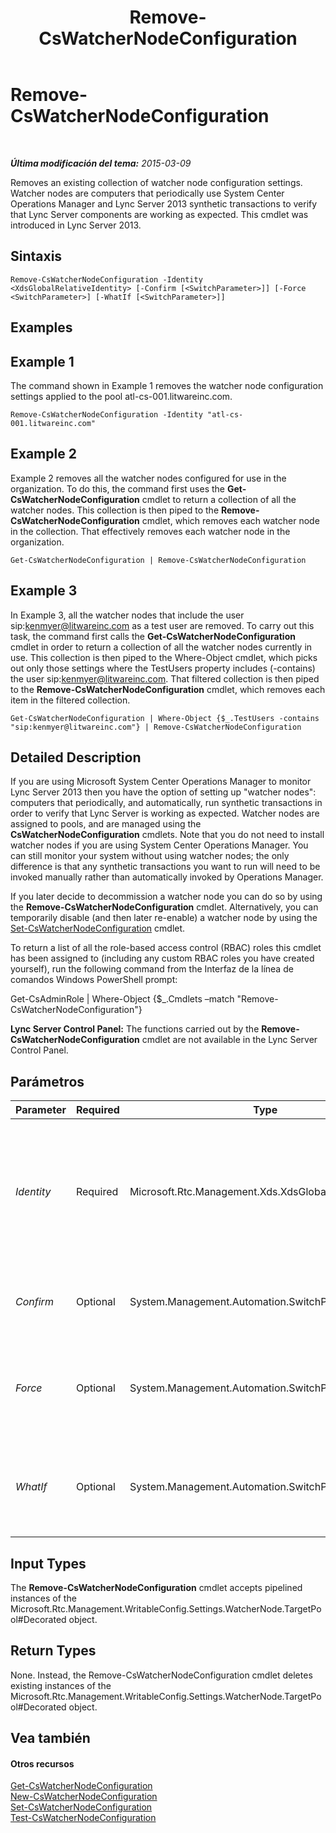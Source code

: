 ﻿---
title: Remove-CsWatcherNodeConfiguration
TOCTitle: Remove-CsWatcherNodeConfiguration
ms:assetid: 599c6d58-da3d-4f0b-bc1f-22ac3e33ec7f
ms:mtpsurl: https://technet.microsoft.com/es-es/library/JJ204926(v=OCS.15)
ms:contentKeyID: 48275364
ms.date: 01/07/2017
mtps_version: v=OCS.15
ms.translationtype: HT
---

# Remove-CsWatcherNodeConfiguration

 

_**Última modificación del tema:** 2015-03-09_

Removes an existing collection of watcher node configuration settings. Watcher nodes are computers that periodically use System Center Operations Manager and Lync Server 2013 synthetic transactions to verify that Lync Server components are working as expected. This cmdlet was introduced in Lync Server 2013.

## Sintaxis

    Remove-CsWatcherNodeConfiguration -Identity <XdsGlobalRelativeIdentity> [-Confirm [<SwitchParameter>]] [-Force <SwitchParameter>] [-WhatIf [<SwitchParameter>]]

## Examples

## Example 1

The command shown in Example 1 removes the watcher node configuration settings applied to the pool atl-cs-001.litwareinc.com.

    Remove-CsWatcherNodeConfiguration -Identity "atl-cs-001.litwareinc.com"

## Example 2

Example 2 removes all the watcher nodes configured for use in the organization. To do this, the command first uses the **Get-CsWatcherNodeConfiguration** cmdlet to return a collection of all the watcher nodes. This collection is then piped to the **Remove-CsWatcherNodeConfiguration** cmdlet, which removes each watcher node in the collection. That effectively removes each watcher node in the organization.

    Get-CsWatcherNodeConfiguration | Remove-CsWatcherNodeConfiguration

## Example 3

In Example 3, all the watcher nodes that include the user sip:kenmyer@litwareinc.com as a test user are removed. To carry out this task, the command first calls the **Get-CsWatcherNodeConfiguration** cmdlet in order to return a collection of all the watcher nodes currently in use. This collection is then piped to the Where-Object cmdlet, which picks out only those settings where the TestUsers property includes (-contains) the user sip:kenmyer@litwareinc.com. That filtered collection is then piped to the **Remove-CsWatcherNodeConfiguration** cmdlet, which removes each item in the filtered collection.

    Get-CsWatcherNodeConfiguration | Where-Object {$_.TestUsers -contains "sip:kenmyer@litwareinc.com"} | Remove-CsWatcherNodeConfiguration

## Detailed Description

If you are using Microsoft System Center Operations Manager to monitor Lync Server 2013 then you have the option of setting up "watcher nodes": computers that periodically, and automatically, run synthetic transactions in order to verify that Lync Server is working as expected. Watcher nodes are assigned to pools, and are managed using the **CsWatcherNodeConfiguration** cmdlets. Note that you do not need to install watcher nodes if you are using System Center Operations Manager. You can still monitor your system without using watcher nodes; the only difference is that any synthetic transactions you want to run will need to be invoked manually rather than automatically invoked by Operations Manager.

If you later decide to decommission a watcher node you can do so by using the **Remove-CsWatcherNodeConfiguration** cmdlet. Alternatively, you can temporarily disable (and then later re-enable) a watcher node by using the [Set-CsWatcherNodeConfiguration](set-cswatchernodeconfiguration.md) cmdlet.

To return a list of all the role-based access control (RBAC) roles this cmdlet has been assigned to (including any custom RBAC roles you have created yourself), run the following command from the Interfaz de la línea de comandos Windows PowerShell prompt:

Get-CsAdminRole | Where-Object {$\_.Cmdlets –match "Remove-CsWatcherNodeConfiguration"}

**Lync Server Control Panel:** The functions carried out by the **Remove-CsWatcherNodeConfiguration** cmdlet are not available in the Lync Server Control Panel.

## Parámetros


<table>
<colgroup>
<col style="width: 25%" />
<col style="width: 25%" />
<col style="width: 25%" />
<col style="width: 25%" />
</colgroup>
<thead>
<tr class="header">
<th>Parameter</th>
<th>Required</th>
<th>Type</th>
<th>Description</th>
</tr>
</thead>
<tbody>
<tr class="odd">
<td><p><em>Identity</em></p></td>
<td><p>Required</p></td>
<td><p>Microsoft.Rtc.Management.Xds.XdsGlobalRelativeIdentity</p></td>
<td><p>Fully qualified domain name of the pool that has been assigned the watcher node being deleted. For example:</p>
<p>-Identity &quot;atl-cs-001.litwareinc.com&quot;</p></td>
</tr>
<tr class="even">
<td><p><em>Confirm</em></p></td>
<td><p>Optional</p></td>
<td><p>System.Management.Automation.SwitchParameter</p></td>
<td><p>Prompts you for confirmation before executing the command.</p></td>
</tr>
<tr class="odd">
<td><p><em>Force</em></p></td>
<td><p>Optional</p></td>
<td><p>System.Management.Automation.SwitchParameter</p></td>
<td><p>Suppresses the display of any non-fatal error message that might occur when running the command.</p></td>
</tr>
<tr class="even">
<td><p><em>WhatIf</em></p></td>
<td><p>Optional</p></td>
<td><p>System.Management.Automation.SwitchParameter</p></td>
<td><p>Describes what would happen if you executed the command without actually executing the command.</p></td>
</tr>
</tbody>
</table>


## Input Types

The **Remove-CsWatcherNodeConfiguration** cmdlet accepts pipelined instances of the Microsoft.Rtc.Management.WritableConfig.Settings.WatcherNode.TargetPool\#Decorated object.

## Return Types

None. Instead, the Remove-CsWatcherNodeConfiguration cmdlet deletes existing instances of the Microsoft.Rtc.Management.WritableConfig.Settings.WatcherNode.TargetPool\#Decorated object.

## Vea también

#### Otros recursos

[Get-CsWatcherNodeConfiguration](get-cswatchernodeconfiguration.md)  
[New-CsWatcherNodeConfiguration](new-cswatchernodeconfiguration.md)  
[Set-CsWatcherNodeConfiguration](set-cswatchernodeconfiguration.md)  
[Test-CsWatcherNodeConfiguration](test-cswatchernodeconfiguration.md)

